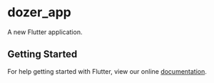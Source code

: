 # dozer_app

A new Flutter application.

## Getting Started

For help getting started with Flutter, view our online
[documentation](https://flutter.io/).
